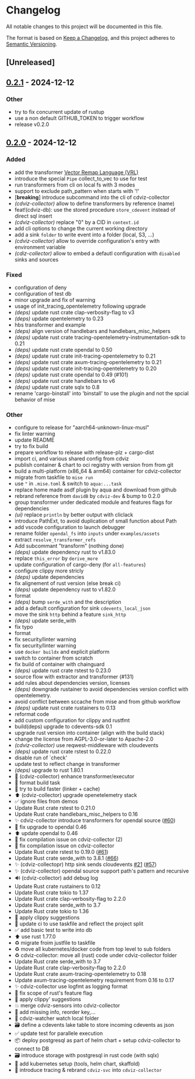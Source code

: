 # Changelog

All notable changes to this project will be documented in this file.

The format is based on [Keep a Changelog](https://keepachangelog.com/en/1.0.0/),
and this project adheres to [Semantic Versioning](https://semver.org/spec/v2.0.0.html).

## [Unreleased]

## [0.2.1](https://github.com/cdviz-dev/cdviz-collector/compare/0.2.0...0.2.1) - 2024-12-12

### Other

- try to fix concurrent update of rustup
- use a non default GITHUB_TOKEN to trigger workflow
- release v0.2.0

## [0.2.0](https://github.com/cdviz-dev/cdviz-collector/releases/tag/0.2.0) - 2024-12-12

### Added

- add the transformer [Vector Remap Language (VRL)](https://vector.dev/docs/reference/vrl/)
- introduce the special `Pipe` collect_to_vec to use for test
- run transformers from cli on local fs with 3 modes
- support to exclude path_pattern when starts with '!'
- [**breaking**] introduce subcommand into the cli of cdviz-collector
- *(cdviz-collector)* allow to define transformers by reference (name)
- feat!(cdviz-db): use the stored procedure `store_cdevent` instead of direct sql insert
- *(cdviz-collector)* replace "0" by a CID in `context.id`
- add cli options to change the current working directory
- add a sink `folder` to write event into a folder (local, S3, ...)
- *(cdviz-collector)* allow to override configuration's entry with environment variable
- *(cdiz-collector)* allow to embed a defautl configuration with `disabled` sinks and sources

### Fixed

- configuration of deny
- configuration of test db
- minor upgrade and fix of warning
- usage of init_tracing_opentelemetry following upgrade
- *(deps)* update rust crate clap-verbosity-flag to v3
- *(deps)* update opentelemetry to 0.23
- hbs transformer and example
- *(deps)* align version of handlebars and handlebars_misc_helpers
- *(deps)* update rust crate tracing-opentelemetry-instrumentation-sdk to 0.21
- *(deps)* update rust crate opendal to 0.50
- *(deps)* update rust crate init-tracing-opentelemetry to 0.21
- *(deps)* update rust crate axum-tracing-opentelemetry to 0.21
- *(deps)* update rust crate init-tracing-opentelemetry to 0.20
- *(deps)* update rust crate opendal to 0.49 (#101)
- *(deps)* update rust crate handlebars to v6
- *(deps)* update rust crate sqlx to 0.8
- rename 'cargo-binstall' into 'binstall' to use the plugin and not the spcial behavior of mise

### Other

- configure to release for "aarch64-unknown-linux-musl"
- fix linter warning
- update README
- try to fix build
- prepare workflow to release with release-plz + cargo-dist
- import ci, and various shared config from cdviz
- publish container & chart to oci registry with version from from git
- build a multi-platform (x86_64 & arm64) container for cdviz-collector
- migrate from taskfile to `mise run`
- use `"` in `.mise.toml` & switch to `aqua:...task`
- replace home made asdf plugin by aqua and download from github
- rebrand reference from `davidB` by `cdviz-dev` & bump to 0.2.0
- group transformer under dedicated module and features flags for dependencies
- *(ui)* replace `println` by better output with cliclack
- introduce PathExt, to avoid duplication of small function about Path
- add vscode configuration to launch debugger
- rename folder `opendal_fs` into `inputs`  under `examples/assets`
- extract `resolve_transformer_refs`
- Add subcommant "transform" (nothing done)
- *(deps)* update dependency rust to v1.83.0
- replace `this_error` by `derive_more`
- update configuration of cargo-deny (for `all-features`)
- configure clippy more stricly
- *(deps)* update dependencies
- fix alignement of rust version (else break ci)
- *(deps)* update dependency rust to v1.82.0
- format
- *(deps)* bump `serde_with` and the description
- add a default configuration for sink `cdevents_local_json`
- move the sink `http` behind a feature `sink_http`
- *(deps)* update serde_with
- fix typo
- format
- fix security/linter warning
- fix security/linter warning
- use `docker buildx` and explicit platform
- switch to container from scratch
- fix build of container with chainguard
- *(deps)* update rust crate rstest to 0.23.0
- source flow with extractor and transformer (#131)
- add rules about dependencies version, licenses
- *(deps)* downgrade rustainer to avoid dependencies version conflict with opentelemetry.
- avoid conflict between sccache from mise and from github workflow
- *(deps)* update rust crate rustainers to 0.13
- reformat code
- add custom configuration for clippy and rustfmt
- build(deps) upgrade to cdevents-sdk 0.1
- upgrade rust version into container (align with the build stack)
- change the license from AGPL-3.0-or-later to Apache-2.0
- *(cdviz-collector)* use reqwest-middleware with cloudevents
- *(deps)* update rust crate rstest to 0.22.0
- disable run of `check'
- update test to reflect change in  transformer
- *(deps)* upgrade to rust 1.80.1
- 🚧 (cdviz-collector) enhance transformer/executor
- 👷 format build task
- 👷 try to build faster (linker + cache)
- ⬆️ (cdviz-collector) upgrade openetelemetry stack
- ✅ ignore files from demos
- Update Rust crate rstest to 0.21.0
- Update Rust crate handlebars_misc_helpers to 0.16
- ✨  cdviz-collector introduce transformers for opendal source ([#60](https://github.com/cdviz-dev/cdviz-collector/pull/60))
- 💚 fix upgrade to opendal 0.46
- ⬆️  update opendal to 0.46
- 🚧 fix compilation issue on cdviz-collector (2)
- 🚧 fix compilation issue on cdviz-collector
- Update Rust crate rstest to 0.19.0 ([#61](https://github.com/cdviz-dev/cdviz-collector/pull/61))
- Update Rust crate serde_with to 3.8.1 ([#66](https://github.com/cdviz-dev/cdviz-collector/pull/66))
- ✨ (cdviz-collectopr) http sink sends cloudevents [#21](https://github.com/cdviz-dev/cdviz-collector/pull/21) ([#57](https://github.com/cdviz-dev/cdviz-collector/pull/57))
- ✨ (cdviz-collector) opendal source support path's pattern and recursive
- 🔊 (cdviz-collector) add debug log
- Update Rust crate rustainers to 0.12
- Update Rust crate tokio to 1.37
- Update Rust crate clap-verbosity-flag to 2.2.0
- Update Rust crate serde_with to 3.7
- Update Rust crate tokio to 1.36
- 🚨 apply clippy suggestions
- 👷 update ci  to use taskfile and reflect the project split
- ✅ add basic test to write into db
- ⬆️ use rust 1.77.0
- ♻️ migrate froim justfile to taskfile
- ♻️ move all kubernetes/docker code from top level to sub folders
- ♻️ cdviz-collector: move all (rust) code under cdviz-collector folder
- Update Rust crate serde_with to 3.7
- Update Rust crate clap-verbosity-flag to 2.2.0
- Update Rust crate axum-tracing-opentelemetry to 0.18
- Update axum-tracing-opentelemetry requirement from 0.16 to 0.17
- ✨ cdviz-collector use logfmt as logging format
- 🚨 fix scope of rust's feature flag
- 🚨 apply clippy' suggestions
- 💥 merge cdviz-sensors into cdviz-collector
- 🎨 add missing info, reorder key,...
- 🚧 cdviz-watcher watch local folder
- 🗃️  define a cdevents lake table to store incoming cdevents as json
- ✅ update test for parallele execution
- 📦 deploy postgresql as part of helm chart + setup cdviz-collector to connect to DB
- 🗃️ introduce storage with postgresql in rust code (with sqlx)
- 👷 add kubernetes setup (tools, helm chart, skaffold)
- 🚧 introduce tracing & rebrand `cdviz-svc` into `cdviz-collector`

